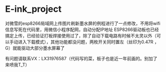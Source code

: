 # E-ink_project
对微雪的esp8266局域网上传图片刷新墨水屏的例程进行了一点修改，不用将wifi信息写死在代码里，用微信小程序配网，自动分配IP地址
ESP8266驱动板也已经搞定上传，已经验证打板焊接使用过了，除了自动下载电路有时候不太灵以外（可以手动进入下载模式），其他功能都没问题，两枚开关同时置左（丝印为0.47R ， G）就能驱动大部分墨水屏幕了

有问题请联系VX：LX31976587（代码写的菜，板子也是近一年前画的。别加了来喷我T_T）
